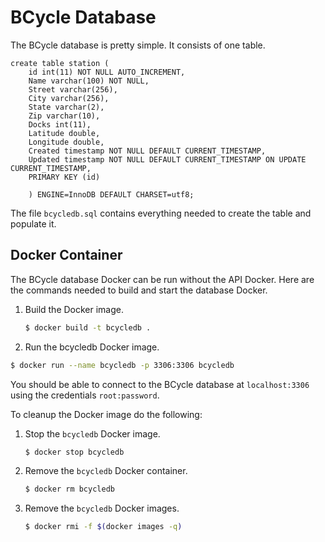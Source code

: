 # BCycle Database
The BCycle database is pretty simple. It consists of one table.
```
create table station (
    id int(11) NOT NULL AUTO_INCREMENT,
    Name varchar(100) NOT NULL,
    Street varchar(256),
    City varchar(256),
    State varchar(2),
    Zip varchar(10),
    Docks int(11),
    Latitude double,
    Longitude double,
    Created timestamp NOT NULL DEFAULT CURRENT_TIMESTAMP,
    Updated timestamp NOT NULL DEFAULT CURRENT_TIMESTAMP ON UPDATE CURRENT_TIMESTAMP,
    PRIMARY KEY (id)

    ) ENGINE=InnoDB DEFAULT CHARSET=utf8;
```
The file `bcycledb.sql` contains everything needed to create the table and populate it.

## Docker Container
The BCycle database Docker can be run without the API Docker. Here are the commands needed to
build and start the database Docker.

1. Build the Docker image.
   ```bash
   $ docker build -t bcycledb .
   ```
2.  Run the bcycledb Docker image.
   ```bash
   $ docker run --name bcycledb -p 3306:3306 bcycledb
   ```
You should be able to connect to the BCycle database at `localhost:3306` using the credentials `root:password`.

To cleanup the Docker image do the following:

1. Stop the `bcycledb` Docker image.
    ```bash
    $ docker stop bcycledb
    ```
2. Remove the `bcycledb` Docker container.
    ```bash
    $ docker rm bcycledb
    ```
3. Remove the `bcycledb` Docker images.
    ```bash
    $ docker rmi -f $(docker images -q)
    ```
